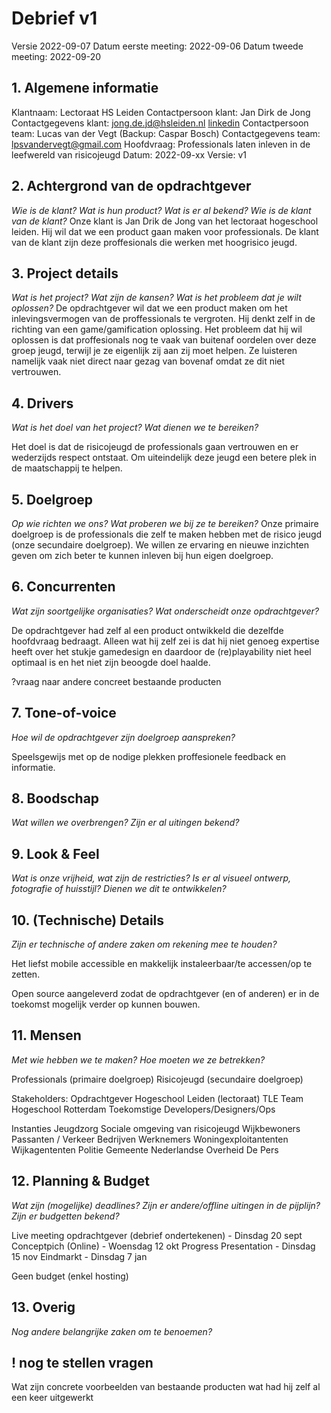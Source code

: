 # Debrief v1

Versie 2022-09-07
Datum eerste meeting: 2022-09-06
Datum tweede meeting: 2022-09-20
## 1. Algemene informatie

Klantnaam: Lectoraat HS Leiden
Contactpersoon klant: Jan Dirk de Jong
Contactgegevens klant: jong.de.jd@hsleiden.nl [linkedin](https://www.linkedin.com/in/jan-dirk-de-jong-a7b9b215/)
Contactpersoon team: Lucas van der Vegt (Backup: Caspar Bosch)
Contactgegevens team: lpsvandervegt@gmail.com
Hoofdvraag: Professionals laten inleven in de leefwereld van risicojeugd
Datum: 2022-09-xx
Versie: v1

## 2. Achtergrond van de opdrachtgever
*Wie is de klant? Wat is hun product? Wat is er al bekend? Wie is de klant van de klant?*
Onze klant is Jan Drik de Jong van het lectoraat hogeschool leiden. Hij wil dat we een product gaan maken voor professionals. De klant van de klant zijn deze proffesionals die werken met hoogrisico jeugd.

## 3. Project details
*Wat is het project? Wat zijn de kansen? Wat is het probleem dat je wilt oplossen?*
De opdrachtgever wil dat we een product maken om het inlevingsvermogen van de proffessionals te vergroten. Hij denkt zelf in de richting van een game/gamification oplossing. Het probleem dat hij wil oplossen is dat proffesionals nog te vaak van buitenaf oordelen over deze groep jeugd, terwijl je ze eigenlijk zij aan zij moet helpen. Ze luisteren namelijk vaak niet direct naar gezag van bovenaf omdat ze dit niet vertrouwen.

## 4. Drivers
*Wat is het doel van het project? Wat dienen we te bereiken?*

Het doel is dat de risicojeugd de professionals gaan vertrouwen en er wederzijds respect ontstaat. Om uiteindelijk deze jeugd een betere plek in de maatschappij te helpen.

## 5. Doelgroep
*Op wie richten we ons? Wat proberen we bij ze te bereiken?*
Onze primaire doelgroep is de professionals die zelf te maken hebben met de risico jeugd (onze secundaire doelgroep). We willen ze ervaring en nieuwe inzichten geven om zich beter te kunnen inleven bij hun eigen doelgroep.

## 6. Concurrenten
*Wat zijn soortgelijke organisaties? Wat onderscheidt onze opdrachtgever?*

De opdrachtgever had zelf al een product ontwikkeld die dezelfde hoofdvraag bedraagt. Alleen wat hij zelf zei is dat hij niet genoeg expertise heeft over het stukje gamedesign en daardoor de (re)playability niet heel optimaal is en het niet zijn beoogde doel haalde.

?vraag naar andere concreet bestaande producten

## 7. Tone-of-voice
*Hoe wil de opdrachtgever zijn doelgroep aanspreken?*

Speelsgewijs met op de nodige plekken proffesionele feedback en informatie.

## 8. Boodschap
*Wat willen we overbrengen? Zijn er al uitingen bekend?*

## 9. Look & Feel
*Wat is onze vrijheid, wat zijn de restricties? Is er al visueel ontwerp, fotografie of huisstijl? Dienen we dit te ontwikkelen?*

## 10. (Technische) Details
*Zijn er technische of andere zaken om rekening mee te houden?*

Het liefst mobile accessible en makkelijk instaleerbaar/te accessen/op te zetten.

Open source aangeleverd zodat de opdrachtgever (en of anderen) er in de toekomst mogelijk verder op kunnen bouwen.

## 11. Mensen
*Met wie hebben we te maken? Hoe moeten we ze betrekken?*

Professionals (primaire doelgroep)
Risicojeugd (secundaire doelgroep)

Stakeholders:
Opdrachtgever
Hogeschool Leiden (lectoraat)
TLE Team
Hogeschool Rotterdam
Toekomstige Developers/Designers/Ops 

Instanties
Jeugdzorg
Sociale omgeving van risicojeugd
Wijkbewoners 
Passanten / Verkeer
Bedrijven
Werknemers
Woningexploitantenten
Wijkagententen 
Politie
Gemeente
Nederlandse Overheid
De Pers


## 12. Planning & Budget
*Wat zijn (mogelijke) deadlines? Zijn er andere/offline uitingen in de pijplijn? Zijn er budgetten bekend?*

Live meeting opdrachtgever (debrief ondertekenen) - Dinsdag 20 sept
Conceptpich (Online) - Woensdag 12 okt
Progress Presentation - Dinsdag 15 nov
Eindmarkt - Dinsdag 7 jan

Geen budget (enkel hosting)


## 13. Overig
*Nog andere belangrijke zaken om te benoemen?*


## ! nog te stellen vragen

Wat zijn concrete voorbeelden van bestaande producten
wat had hij zelf al een keer uitgewerkt
